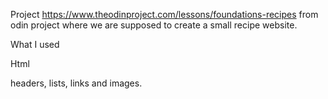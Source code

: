 Project https://www.theodinproject.com/lessons/foundations-recipes from odin project where we are supposed to create a small recipe website.

What I used

Html

headers, lists, links and images.